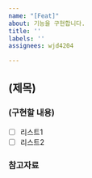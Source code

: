 ```yaml
---
name: "[Feat]"
about: 기능을 구현합니다.
title: ''
labels: ''
assignees: wjd4204

---
```


## (제목)
### (구현할 내용)
- [ ] 리스트1
- [ ] 리스트2

### 참고자료
